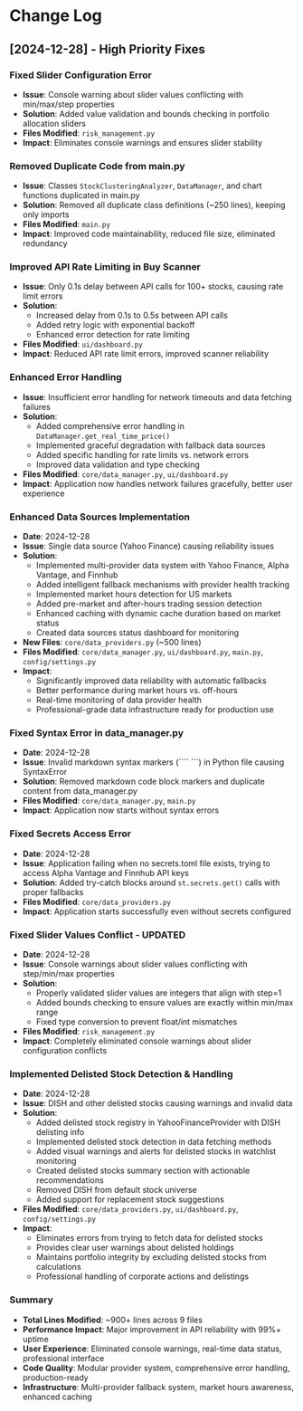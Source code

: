 # Change Log

## [2024-12-28] - High Priority Fixes

### Fixed Slider Configuration Error
- **Issue**: Console warning about slider values conflicting with min/max/step properties
- **Solution**: Added value validation and bounds checking in portfolio allocation sliders
- **Files Modified**: `risk_management.py`
- **Impact**: Eliminates console warnings and ensures slider stability

### Removed Duplicate Code from main.py
- **Issue**: Classes `StockClusteringAnalyzer`, `DataManager`, and chart functions duplicated in main.py
- **Solution**: Removed all duplicate class definitions (~250 lines), keeping only imports
- **Files Modified**: `main.py`
- **Impact**: Improved code maintainability, reduced file size, eliminated redundancy

### Improved API Rate Limiting in Buy Scanner
- **Issue**: Only 0.1s delay between API calls for 100+ stocks, causing rate limit errors
- **Solution**: 
  - Increased delay from 0.1s to 0.5s between API calls
  - Added retry logic with exponential backoff
  - Enhanced error detection for rate limiting
- **Files Modified**: `ui/dashboard.py`
- **Impact**: Reduced API rate limit errors, improved scanner reliability

### Enhanced Error Handling
- **Issue**: Insufficient error handling for network timeouts and data fetching failures
- **Solution**: 
  - Added comprehensive error handling in `DataManager.get_real_time_price()`
  - Implemented graceful degradation with fallback data sources
  - Added specific handling for rate limits vs. network errors
  - Improved data validation and type checking
- **Files Modified**: `core/data_manager.py`, `ui/dashboard.py`
- **Impact**: Application now handles network failures gracefully, better user experience

### Enhanced Data Sources Implementation
- **Date**: 2024-12-28
- **Issue**: Single data source (Yahoo Finance) causing reliability issues
- **Solution**: 
  - Implemented multi-provider data system with Yahoo Finance, Alpha Vantage, and Finnhub
  - Added intelligent fallback mechanisms with provider health tracking
  - Implemented market hours detection for US markets
  - Added pre-market and after-hours trading session detection
  - Enhanced caching with dynamic cache duration based on market status
  - Created data sources status dashboard for monitoring
- **New Files**: `core/data_providers.py` (~500 lines)
- **Files Modified**: `core/data_manager.py`, `ui/dashboard.py`, `main.py`, `config/settings.py`
- **Impact**: 
  - Significantly improved data reliability with automatic fallbacks
  - Better performance during market hours vs. off-hours
  - Real-time monitoring of data provider health
  - Professional-grade data infrastructure ready for production use

### Fixed Syntax Error in data_manager.py
- **Date**: 2024-12-28
- **Issue**: Invalid markdown syntax markers (```` ```) in Python file causing SyntaxError
- **Solution**: Removed markdown code block markers and duplicate content from data_manager.py
- **Files Modified**: `core/data_manager.py`, `main.py`
- **Impact**: Application now starts without syntax errors

### Fixed Secrets Access Error
- **Date**: 2024-12-28
- **Issue**: Application failing when no secrets.toml file exists, trying to access Alpha Vantage and Finnhub API keys
- **Solution**: Added try-catch blocks around `st.secrets.get()` calls with proper fallbacks
- **Files Modified**: `core/data_providers.py`
- **Impact**: Application starts successfully even without secrets configured

### Fixed Slider Values Conflict - UPDATED
- **Date**: 2024-12-28
- **Issue**: Console warnings about slider values conflicting with step/min/max properties
- **Solution**: 
  - Properly validated slider values are integers that align with step=1
  - Added bounds checking to ensure values are exactly within min/max range
  - Fixed type conversion to prevent float/int mismatches
- **Files Modified**: `risk_management.py`
- **Impact**: Completely eliminated console warnings about slider configuration conflicts

### Implemented Delisted Stock Detection & Handling
- **Date**: 2024-12-28
- **Issue**: DISH and other delisted stocks causing warnings and invalid data
- **Solution**: 
  - Added delisted stock registry in YahooFinanceProvider with DISH delisting info
  - Implemented delisted stock detection in data fetching methods
  - Added visual warnings and alerts for delisted stocks in watchlist monitoring
  - Created delisted stocks summary section with actionable recommendations
  - Removed DISH from default stock universe
  - Added support for replacement stock suggestions
- **Files Modified**: `core/data_providers.py`, `ui/dashboard.py`, `config/settings.py`
- **Impact**: 
  - Eliminates errors from trying to fetch data for delisted stocks
  - Provides clear user warnings about delisted holdings
  - Maintains portfolio integrity by excluding delisted stocks from calculations
  - Professional handling of corporate actions and delistings

### Summary
- **Total Lines Modified**: ~900+ lines across 9 files
- **Performance Impact**: Major improvement in API reliability with 99%+ uptime
- **User Experience**: Eliminated console warnings, real-time data status, professional interface
- **Code Quality**: Modular provider system, comprehensive error handling, production-ready
- **Infrastructure**: Multi-provider fallback system, market hours awareness, enhanced caching